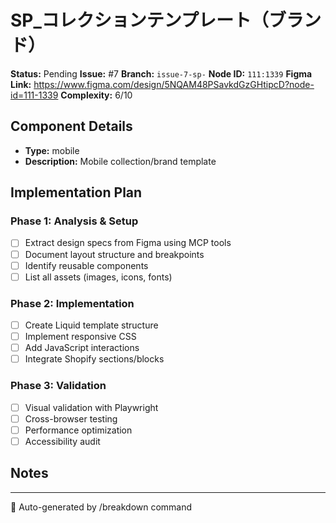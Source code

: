 # SP_コレクションテンプレート（ブランド）

**Status:** Pending
**Issue:** #7
**Branch:** `issue-7-sp-`
**Node ID:** `111:1339`
**Figma Link:** https://www.figma.com/design/5NQAM48PSavkdGzGHtipcD?node-id=111-1339
**Complexity:** 6/10

## Component Details

- **Type:** mobile
- **Description:** Mobile collection/brand template

## Implementation Plan

### Phase 1: Analysis & Setup
- [ ] Extract design specs from Figma using MCP tools
- [ ] Document layout structure and breakpoints
- [ ] Identify reusable components
- [ ] List all assets (images, icons, fonts)

### Phase 2: Implementation  
- [ ] Create Liquid template structure
- [ ] Implement responsive CSS
- [ ] Add JavaScript interactions
- [ ] Integrate Shopify sections/blocks

### Phase 3: Validation
- [ ] Visual validation with Playwright
- [ ] Cross-browser testing
- [ ] Performance optimization
- [ ] Accessibility audit

## Notes

<!-- Add implementation notes here -->

---
🤖 Auto-generated by /breakdown command
